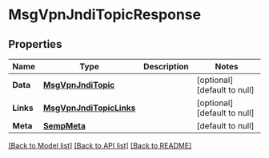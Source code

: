 # MsgVpnJndiTopicResponse

## Properties
Name | Type | Description | Notes
------------ | ------------- | ------------- | -------------
**Data** | [**MsgVpnJndiTopic**](MsgVpnJndiTopic.md) |  | [optional] [default to null]
**Links** | [**MsgVpnJndiTopicLinks**](MsgVpnJndiTopicLinks.md) |  | [optional] [default to null]
**Meta** | [**SempMeta**](SempMeta.md) |  | [default to null]

[[Back to Model list]](../README.md#documentation-for-models) [[Back to API list]](../README.md#documentation-for-api-endpoints) [[Back to README]](../README.md)


